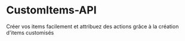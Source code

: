 # CustomItems-API
Créer vos items facilement et attribuez des actions grâce à la création d'items customisés
